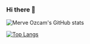 ### Hi there 👋
![Merve Ozcam's GitHub stats](https://github-readme-stats.vercel.app/api?username=mervezcm&theme=dark&show_icons=true)

[![Top Langs](https://github-readme-stats.vercel.app/api/top-langs/?username=mervezcma&layout=compact)](https://github.com/mervezcm/github-readme-stats)
<!--
**mervezcm/mervezcm** is a ✨ _special_ ✨ repository because its `README.md` (this file) appears on your GitHub profile.

Here are some ideas to get you started:

- 🔭 I’m currently working on ...
- 🌱 I’m currently learning ...
- 👯 I’m looking to collaborate on ...
- 🤔 I’m looking for help with ...
- 💬 Ask me about ...
- 📫 How to reach me: ...
- 😄 Pronouns: ...
- ⚡ Fun fact: ...
-->
